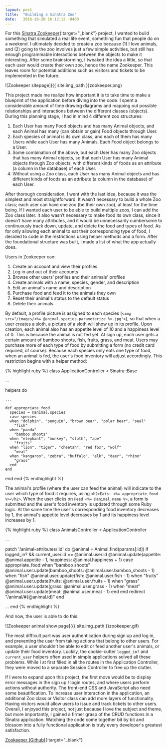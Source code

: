 ```yaml
---
layout: post
title:  "Building a Sinatra Zoo"
date:   2016-10-20 16:12:12 -0400
---
```



For this [Sinatra Zookeeper](https://github.com/auranbuckles/zookeeper){:target="_blank"} project, I wanted to build something that simulated a real life event, something fun that people do on a weekend. I ultimately decided to create a zoo because (1) I love animals, and (2) going to the zoo involves just a few simple activities, but still has enough programmable interactions between the objects to make it interesting. After some brainstorming, I tweaked the idea a little, so that each user would create their own zoo, hence the name Zookeeper. This leaves room for potential additions such as visitors and tickets to be implemented in the future.

![Zookeeper sitepage]({{ site.img_path }}zookeeper.png)

This project made me realize how important it is to take time to make a blueprint of the application before diving into the code. I spent a considerable amount of time drawing diagrams and mapping out possible relationships and interactions between the different classes (objects). During this planning stage, I had in mind 4 different zoo structures:

1. Each User has many Food objects and has many Animal objects, and each Animal has many (can obtain or gain) Food objects through User.
2. Each species of animal is its own class, and each of them has many Users while each User has many Animals. Each Food object belongs to a User.
3. Some combination of the above, but each User has many Zoo objects that has many Animal objects, so that each User has many Animal objects through Zoo objects, with different kinds of foods as an attribute (a column in the database) of each User.
4. Without using a Zoo class, each User has many Animal objects and has different kinds of foods as an attribute (a column in the database) of each User.

After thorough consideration, I went with the last idea, because it was the simplest and most straightforward. It wasn’t necessary to build a whole Zoo class; each user can have one zoo (be their own zoo), at least for the time being. If I wanted each user to be able to build multiple zoos, I can add the Zoo class later. It also wasn’t necessary to make food its own class, since it doesn’t have many attributes, and it would be unnecessarily cumbersome to continuously track down, update, and delete the food and types of food. As for only allowing each animal to eat their corresponding type of food, I decided to code in the restrictions using helper methods and a form. After the foundational structure was built, I made a list of what the app actually does.

Users in Zookeeper can:
1. Create an account and view their profiles
2. Log in and out of their accounts
3. Browse other users' profiles and their animals' profiles
4. Create animals with a name, species, gender, and description
5. Edit an animal's name and description
6. Purchase food and feed it to the animals they own
7. Reset their animal's status to the default status
8. Delete their animals

By default, a profile picture is assigned to each species (`<img src="/images/<%= @animal.species.parameterize %>.jpg">`), so that when a user creates a sloth, a picture of a sloth will show up in its profile. Upon creation, each animal also has an appetite level of 10 and a happiness level of 0. This is because the animal is not fed yet. At sign up, each user gets a certain amount of bamboo shoots, fish, fruits, grass, and meat. Users may purchase more of each type of food by submitting a form (no credit card required, of course). Because each species only eats one type of food, when an animal is fed, the user's food inventory will adjust accordingly. This restriction begins with a helper method:

{% highlight ruby %}
class ApplicationController < Sinatra::Base

  ...

  helpers do

    ...

    def appropriate_food
      species = @animal.species
      case species
      when "dolphin", "penguin", "brown bear", "polar bear", "seal"
        "fish"
      when "panda"
        "bamboo shoots"
      when "elephant", "monkey", "sloth", "ape"
        "fruits"
      when "lion", "tiger", "cheetah", "red fox", "wolf"
        "meat"
      when "kangaroo", "zebra", "buffalo", "elk", "deer", "rhino"
        "grass"
      end
    end

  end
end
{% endhighlight %}

The animal's profile (where the user can feed the animal) will indicate to the user which type of food it requires, using `<h2>Eats: <%= appropriate_food %></h2>`. When the user clicks on `Feed <%= @animal.name %>`, a form is submitted and the user's food inventory is updated through some Ruby logic. At the same time the user's corresponding food inventory decreases by 1, the animal's appetite level decreases by 1 and its happiness level increases by 1.

{% highlight ruby %}
class AnimalsController < ApplicationController

  ...

  patch '/animal-attributes/:id' do
    @animal = Animal.find(params[:id])
    if logged_in? && current_user.id == @animal.user.id
      @animal.update(appetite: @animal.appetite - 1, happiness: @animal.happiness + 1)
      case appropriate_food
      when "bamboo shoots"
        @animal.user.update(bamboo_shoots: @animal.user.bamboo_shoots - 1)
      when "fish"
        @animal.user.update(fish: @animal.user.fish - 1)
      when "fruits"
        @animal.user.update(fruits: @animal.user.fruits - 1)
      when "grass"
        @animal.user.update(grass: @animal.user.grass - 1)
      when "meat"
        @animal.user.update(meat: @animal.user.meat - 1)
      end
    end
    redirect "/animal/#{@animal.id}"
  end
	
  ...
end
{% endhighlight %}

And now, the user is able to do this:

![Zookeeper animal show page]({{ site.img_path }}zookeeper.gif) 

The most difficult part was user authentication during sign up and log in, and preventing the user from taking actions that belong to other users. For example, a user shouldn't be able to edit or feed another user's animals, or update their food inventory. Luckily, the cookie-cutter ```logged_in?``` and ```current_user``` helpers often used in simple applications solved all these problems. While I at first filled in all the routes in the Application Controller, they were moved to a separate Session Controller to free up the clutter.

If I were to expand upon this project, the first move would be to display error messages in the sign up / login routes, and where users perform actions without authority. The front-end CSS and JavaScript also need some beautification. To increase user interaction in the application, an additional Zoo class or Visitor class can add more layers of functionality. Having visitors would allow users to issue and track tickets to other users. Overall, I enjoyed this project, not just because I love the subject and theme, but more importantly, I gained a firmer grasp of the CRUD functions in a Sinatra application. Watching the code come together bit by bit and blossom into a fully functional application is truly every developer's greatest satisfaction.

[Zookeeper (Github)](https://github.com/auranbuckles/zookeeper){:target="_blank"}
